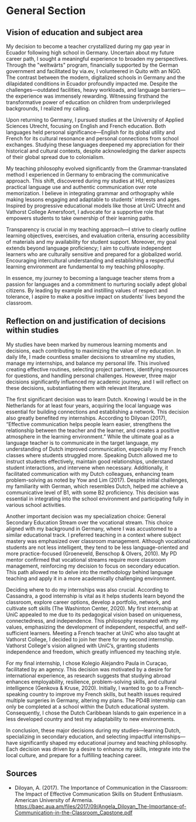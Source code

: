 # General Section
## Vision of education and subject area 
My decision to become a teacher crystallized during my gap year in Ecuador following high school in Germany. Uncertain about my future career path, I sought a meaningful experience to broaden my perspectives. Through the "weltwärts" program, financially supported by the German government and facilitated by via.ev, I volunteered in Quito with an NGO. The contrast between the modern, digitalized schools in Germany and the dilapidated conditions in Ecuador profoundly impacted me. Despite the challenges—outdated facilities, heavy workloads, and language barriers—the experience was immensely rewarding. Witnessing firsthand the transformative power of education on children from underprivileged backgrounds, I realized my calling.  

Upon returning to Germany, I pursued studies at the University of Applied Sciences Utrecht, focusing on English and French education. Both languages held personal significance—English for its global utility and French for its cultural resonance and personal connections from school exchanges. Studying these languages deepened my appreciation for their historical and cultural contexts, despite acknowledging the darker aspects of their global spread due to colonialism.  

My teaching philosophy evolved significantly from the Grammar-translated method I experienced in Germany to embracing the communicative approach. This shift, discovered during my studies at HU, emphasizes practical language use and authentic communication over rote memorization. I believe in integrating grammar and orthography while making lessons engaging and adaptable to students' interests and ages. Inspired by progressive educational models like those at UniC Utrecht and Vathorst College Amersfoort, I advocate for a supportive role that empowers students to take ownership of their learning paths.  

Transparency is crucial in my teaching approach—I strive to clearly outline learning objectives, exercises, and evaluation criteria, ensuring accessibility of materials and my availability for student support. Moreover, my goal extends beyond language proficiency; I aim to cultivate independent learners who are culturally sensitive and prepared for a globalized world. Encouraging intercultural understanding and establishing a respectful learning environment are fundamental to my teaching philosophy.  

In essence, my journey to becoming a language teacher stems from a passion for languages and a commitment to nurturing socially adept global citizens. By leading by example and instilling values of respect and tolerance, I aspire to make a positive impact on students' lives beyond the classroom. 

## Reflection on and justification of decisions within studies
My studies have been marked by numerous learning moments and decisions, each contributing to maximizing the value of my education. In daily life, I made countless smaller decisions to streamline my studies, manage my internships, and balance my personal life. This involved creating effective routines, selecting project partners, identifying resources for questions, and handling personal challenges. However, three major decisions significantly influenced my academic journey, and I will reflect on these decisions, substantiating them with relevant literature.  

The first significant decision was to learn Dutch. Knowing I would be in the Netherlands for at least four years, acquiring the local language was essential for building connections and establishing a network. This decision also greatly benefited my internships. According to Dilyoan (2017), “Effective communication helps people learn easier, strengthens the relationship between the teacher and the learner, and creates a positive atmosphere in the learning environment.” While the ultimate goal as a language teacher is to communicate in the target language, my understanding of Dutch improved communication, especially in my French classes where students struggled more. Speaking Dutch allowed me to instruct students effectively, maintain good relationships, understand student interactions, and intervene when necessary. Additionally, it facilitated communication with my Dutch colleagues, enhancing team problem-solving as noted by Yow and Lim (2017). Despite initial challenges, my familiarity with German, which resembles Dutch, helped me achieve a communicative level of B1, with some B2 proficiency. This decision was essential in integrating into the school environment and participating fully in various school activities.  

Another important decision was my specialization choice: General Secondary Education Stream over the vocational stream. This choice aligned with my background in Germany, where I was accustomed to a similar educational track. I preferred teaching in a context where subject mastery was emphasized over classroom management. Although vocational students are not less intelligent, they tend to be less language-oriented and more practice-focused (Groeneveld, Benschop & Olvers, 2010). My PD mentor confirmed that vocational streams require more classroom management, reinforcing my decision to focus on secondary education. This path allowed me to delve into the methodology behind language teaching and apply it in a more academically challenging environment.  

Deciding where to do my internships was also crucial. According to Cassandra, a good internship is vital as it helps students learn beyond the classroom, explore career options, develop a portfolio, network, and cultivate soft skills (The Washinton Center, 2020). My first internship at UniC appealed to me due to its pedagogical vision based on uniqueness, connectedness, and independence. This philosophy resonated with my values, emphasizing the development of independent, respectful, and self-sufficient learners. Meeting a French teacher at UniC who also taught at Vathorst College, I decided to join her there for my second internship. Vathorst College's vision aligned with UniC’s, granting students independence and freedom, which greatly influenced my teaching style.   

For my final internship, I chose Kolegio Alejandro Paula in Curaçao, facilitated by an agency. This decision was motivated by a desire for international experience, as research suggests that studying abroad enhances employability, resilience, problem-solving skills, and cultural intelligence (Genkova & Kruse, 2020). Initially, I wanted to go to a French-speaking country to improve my French skills, but health issues required multiple surgeries in Germany, altering my plans. The PD4B internship can only be completed at a school within the Dutch educational system. Consequently, I chose the Dutch Caribbean Islands to gain experience in a less developed country and test my adaptability to new environments.  

In conclusion, these major decisions during my studies—learning Dutch, specializing in secondary education, and selecting impactful internships—have significantly shaped my educational journey and teaching philosophy. Each decision was driven by a desire to enhance my skills, integrate into the local culture, and prepare for a fulfilling teaching career.  

## Sources
- Diloyan, A. (2017). The Importance of Communication in the Classroom: The Impact of Effective Communication Skills on Student Enthusiasm. American University of Armenia. <a href="https://baec.aua.am/files/2017/09/Angela_Diloyan_The-Importance-of-Communication-in-the-Classroom_Capstone.pdf" target="_blank">https://baec.aua.am/files/2017/09/Angela_Diloyan_The-Importance-of-Communication-in-the-Classroom_Capstone.pdf</a>


